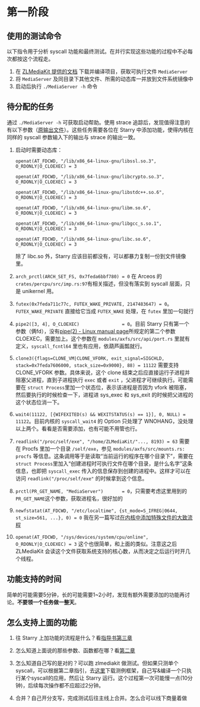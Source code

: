 # 第一阶段

## 使用的测试命令

以下指令用于分析 syscall 功能和最终测试。在并行实现这些功能的过程中不必每次都按这个流程走。

1. 在 [ZLMediaKit 提供的文档](https://docs.zlmediakit.com/zh/guide/install/start.html) 下载并编译项目，获取可执行文件 `MediaServer`
2. 将 `MediaServer` 及同目录下其他文件、所需的动态库一并放到文件系统镜像中
3. 启动后执行 `./MediaServer -h` 命令

## 待分配的任务

通过 `./MediaServer -h` 可获取启动帮助。使用 strace 追踪后，发现值得注意的有以下参数（[原输出文件](Log1.txt)）。这些任务需要各位在 Starry 中添加功能，使得内核在同样的 syscall 参数输入下的输出与 strace 的输出一致。

1. 启动时需要动态库：
   
   `openat(AT_FDCWD, "/lib/x86_64-linux-gnu/libssl.so.3", O_RDONLY|O_CLOEXEC) = 3` 
   
   `openat(AT_FDCWD, "/lib/x86_64-linux-gnu/libcrypto.so.3", O_RDONLY|O_CLOEXEC) = 3`
   
   `openat(AT_FDCWD, "/lib/x86_64-linux-gnu/libstdc++.so.6", O_RDONLY|O_CLOEXEC) = 3`
   
   `openat(AT_FDCWD, "/lib/x86_64-linux-gnu/libm.so.6", O_RDONLY|O_CLOEXEC) = 3`
   
   `openat(AT_FDCWD, "/lib/x86_64-linux-gnu/libgcc_s.so.1", O_RDONLY|O_CLOEXEC) = 3`
   
   `openat(AT_FDCWD, "/lib/x86_64-linux-gnu/libc.so.6", O_RDONLY|O_CLOEXEC) = 3`
   
   除了 libc.so 外，Starry 应该目前都没有，可以都暴力复制一份到文件镜像里。

2. `arch_prctl(ARCH_SET_FS, 0x7feda6bbf780) = 0` 在 Arceos 的 `crates/percpu/src/imp.rs:97`有相关描述，但没有落实到 syscall 层面，只是 unikernel 用。

3. `futex(0x7feda711c77c, FUTEX_WAKE_PRIVATE, 2147483647) = 0`。`FUTEX_WAKE_PRIVATE` 直接给它当成 `FUTEX_WAKE` 处理，在 `futex` 里加一句就行

4. `pipe2([3, 4], O_CLOEXEC)                = 0`。目前 Starry 只有第一个参数（俩fd），没有[pipe(2) - Linux manual page](https://man7.org/linux/man-pages/man2/pipe2.2.html)所规定的第二个参数 CLOEXEC，需要加上。这个参数在 `modules/axfs/src/api/port.rs` 里就有定义，`syscall_fcntl64` 里也有应用，依葫芦画瓢就行。

5. `clone3({flags=CLONE_VM|CLONE_VFORK, exit_signal=SIGCHLD, stack=0x7feda7606000, stack_size=0x9000}, 88) = 11122` 需要支持 CLONE_VFORK 参数。具体来说，这个 clone 结束之后应直接运行子进程并阻塞父进程，直到子进程执行 `exec` 或者 `exit` ，父进程才可继续执行。可能需要在 `struct Process`里加一个状态位，表示该进程是否因为 vfork 被阻塞，然后要执行的时候检查一下，进程进 sys_exec 和 sys_exit 的时候把父进程的这个状态位消一下。

6. `wait4(11122, [{WIFEXITED(s) && WEXITSTATUS(s) == 1}], 0, NULL) = 11122`。目前内核的 `syscall_wait4` 的 Option 只处理了 WNOHANG，没处理以上两个。看看是否需要添加，也有可能不用管也行。

7. `readlink("/proc/self/exe", "/home/ZLMediaKit/"..., 8193) = 63` 需要在 Procfs 里加一个目录 `/self/exe`，参见 `modules/axfs/src/mounts.rs: procfs` 等信息。这条调用等于是读取“当前运行的程序在哪个目录下”，需要在 `struct Process`里加入“创建进程时可执行文件在哪个目录，是什么名字”这条信息，也即把 `syscall_exec` 传入的信息保存到创建的进程中。这样才可以在访问 `readlink("/proc/self/exe"` 的时候拿到这个信息。

8. `prctl(PR_GET_NAME, "MediaServer")       = 0`，只需要考虑这里用到的 `PR_GET_NAME`这个参数，获取进程名，很好加的

9. `newfstatat(AT_FDCWD, "/etc/localtime", {st_mode=S_IFREG|0644, st_size=561, ...}, 0) = 0` 我在另一篇写过[在内核中添加特殊文件的大致流程](https://github.com/Arceos-monolithic/tips/blob/main/%E4%B8%BA%20Starry%20%E8%B0%83%E8%AF%95%E5%B9%B6%E6%B7%BB%E5%8A%A0%E5%8A%9F%E8%83%BD%EF%BC%9A%E4%BB%A5%20hwclock%20%E4%B8%BA%E4%BE%8B.md)

10. `openat(AT_FDCWD, "/sys/devices/system/cpu/online", O_RDONLY|O_CLOEXEC) = 3` 这个也很简单，和上面的类似。注意这之后 ZLMediaKit 会读这个文件获取系统支持的核心数，从而决定之后运行时开几个线程。

## 功能支持的时间

简单的可能需要5分钟，长的可能需要1~2小时，发现有额外需要添加的功能再讨论。**不要领一个任务做一整天**。

## 怎么支持上面的功能

1. 往 Starry 上加功能的流程是什么？看[指导书第三章](https://scpointer.github.io/rcore2oscomp/docs/lab3/intro.html)

2. 怎么知道上面说的那些参数、函数都在哪？看[第二章](https://scpointer.github.io/rcore2oscomp/docs/lab2/pos.html)

3. 怎么知道自己写的是对的？可以跑 zlmediakit 做测试。但如果只测单个 syscall，可以根据第二章指引，去[这里](https://github.com/LearningOS/2023a-stage3-proj2/tree/lab2)下载测例框架，自己写&编译一个只执行某个syscall的应用，然后让 Starry 运行。这个过程第一次可能慢一点(10分钟)，后续每次操作都不应超过2分钟。

4. 合并？自己开分支写，完成测试后往主线上合并。怎么合可以线下商量着做
